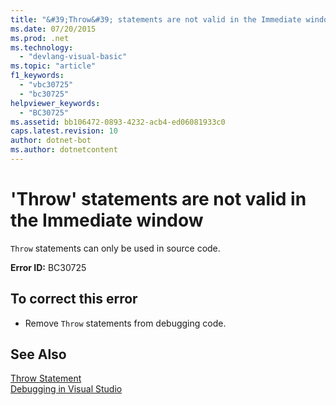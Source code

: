 ```yaml
---
title: "&#39;Throw&#39; statements are not valid in the Immediate window"
ms.date: 07/20/2015
ms.prod: .net
ms.technology: 
  - "devlang-visual-basic"
ms.topic: "article"
f1_keywords: 
  - "vbc30725"
  - "bc30725"
helpviewer_keywords: 
  - "BC30725"
ms.assetid: bb106472-0893-4232-acb4-ed06081933c0
caps.latest.revision: 10
author: dotnet-bot
ms.author: dotnetcontent
---
```

# &#39;Throw&#39; statements are not valid in the Immediate window
`Throw` statements can only be used in source code.  
  
 **Error ID:** BC30725  
  
## To correct this error  
  
-   Remove `Throw` statements from debugging code.  
  
## See Also  
 [Throw Statement](../../visual-basic/language-reference/statements/throw-statement.md)  
 [Debugging in Visual Studio](/visualstudio/debugger/debugging-in-visual-studio)
